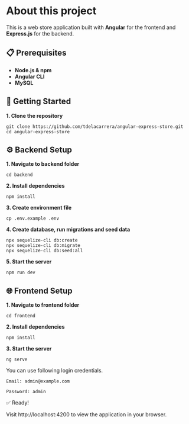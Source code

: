 # About this project

This is a web store application built with **Angular** for the frontend and **Express.js** for the backend.

## 📋 Prerequisites

- **Node.js & npm**
- **Angular CLI**
- **MySQL**

## 🚀 Getting Started

**1. Clone the repository**

    git clone https://github.com/tdelacarrera/angular-express-store.git
    cd angular-express-store

## ⚙️ Backend Setup

**1. Navigate to backend folder**

    cd backend

**2. Install dependencies**

    npm install

**3. Create environment file**

    cp .env.example .env

**4. Create database, run migrations and seed data**

    npx sequelize-cli db:create
    npx sequelize-cli db:migrate
    npx sequelize-cli db:seed:all

**5. Start the server**

    npm run dev

## 🌐 Frontend Setup 

**1. Navigate to frontend folder**

    cd frontend

**2. Install dependencies**

    npm install

**3. Start the server**

    ng serve


You can use following login credentials.

    Email: admin@example.com

    Password: admin

✅ Ready!

Visit http://localhost:4200 to view the application in your browser.